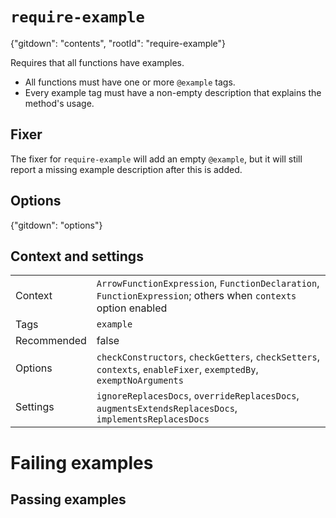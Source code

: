 # `require-example`

{"gitdown": "contents", "rootId": "require-example"}

Requires that all functions have examples.

* All functions must have one or more `@example` tags.
* Every example tag must have a non-empty description that explains the
  method's usage.

## Fixer

The fixer for `require-example` will add an empty `@example`, but it will still
report a missing example description after this is added.

## Options

{"gitdown": "options"}

## Context and settings

|||
|---|---|
|Context|`ArrowFunctionExpression`, `FunctionDeclaration`, `FunctionExpression`; others when `contexts` option enabled|
|Tags|`example`|
|Recommended|false|
|Options|`checkConstructors`, `checkGetters`, `checkSetters`, `contexts`, `enableFixer`, `exemptedBy`, `exemptNoArguments`|
|Settings|`ignoreReplacesDocs`, `overrideReplacesDocs`, `augmentsExtendsReplacesDocs`, `implementsReplacesDocs`|

# Failing examples

<!-- assertions-failing requireExample -->

## Passing examples

<!-- assertions-passing requireExample -->
